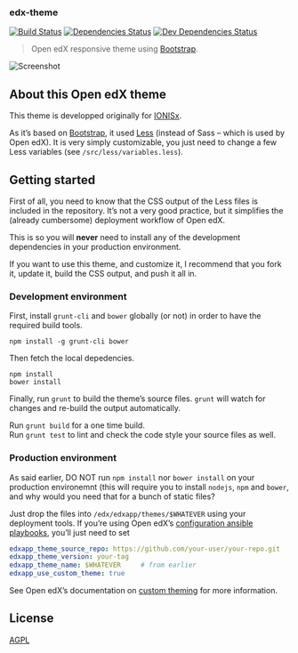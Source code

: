 ### edx-theme

[![Build Status](https://travis-ci.org/IONISx/edx-theme.svg?branch=master)](https://travis-ci.org/IONISx/edx-theme)
[![Dependencies Status](https://david-dm.org/IONISx/edx-theme.svg)](https://david-dm.org/IONISx/edx-theme)
[![Dev Dependencies Status](https://david-dm.org/IONISx/edx-theme/dev-status.svg)](https://david-dm.org/IONISx/edx-theme#info=devDependencies)

> Open edX responsive theme using [Bootstrap](http://getbootstrap.com/).

![Screenshot](https://raw.githubusercontent.com/IONISx/edx-theme/docs/images/responsive.png)

## About this Open edX theme

This theme is developped originally for [IONISx](https://ionisx.com).

As it’s based on [Bootstrap](http://getbootstrap.com/), it used [Less](http://lesscss.org/) (instead of
Sass – which is used by Open edX).
It is very simply customizable, you just need to change a few Less variables (see `/src/less/variables.less`).

## Getting started

First of all, you need to know that the CSS output of the Less files is included in the repository.
It’s not a very good practice, but it simplifies the (already cumbersome) deployment workflow of Open edX.

This is so you will **never** need to install any of the development dependencies in your production environment.

If you want to use this theme, and customize it, I recommend that you fork it, update it, build the CSS output,
and push it all in.

### Development environment

First, install `grunt-cli` and `bower` globally (or not) in order to have the required build tools.

    npm install -g grunt-cli bower

Then fetch the local depedencies.

    npm install
    bower install

Finally, run `grunt` to build the theme’s source files.
`grunt` will watch for changes and re-build the output automatically.

Run `grunt build` for a one time build.  
Run `grunt test` to lint and check the code style your source files as well.

### Production environment

As said earlier, DO NOT run `npm install` nor `bower install` on your production environemnt (this will require you
to install `nodejs`, `npm` and `bower`, and why would you need that for a bunch of static files?

Just drop the files into `/edx/edxapp/themes/$WHATEVER` using your deployment tools.
If you’re using Open edX’s [configuration ansible playbooks](https://github.com/edx/configuration), you’ll just need to set

```yml
edxapp_theme_source_repo: https://github.com/your-user/your-repo.git
edxapp_theme_version: your-tag
edxapp_theme_name: $WHATEVER     # from earlier
edxapp_use_custom_theme: true
```

See Open edX’s documentation on [custom theming](https://github.com/edx/edx-platform/wiki/Custom-Theming) for more
information.

## License

[AGPL](http://en.wikipedia.org/wiki/Affero_General_Public_License)

